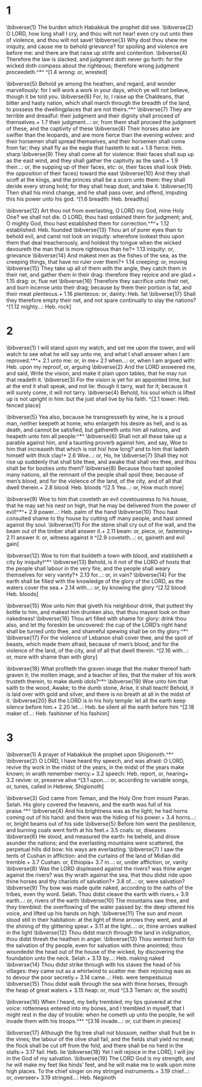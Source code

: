 # 1 
\bibverse{1} The burden which Habakkuk the prophet did see. \bibverse{2} O LORD, how long shall I cry, and thou wilt not hear! even cry out unto thee of violence, and thou wilt not save! \bibverse{3} Why dost thou shew me iniquity, and cause me to behold grievance? for spoiling and violence are before me: and there are that raise up strife and contention. \bibverse{4} Therefore the law is slacked, and judgment doth never go forth: for the wicked doth compass about the righteous; therefore wrong judgment proceedeth.^*^ 
^[1.4 wrong: or, wrested]

\bibverse{5} Behold ye among the heathen, and regard, and wonder marvellously: for I will work a work in your days, which ye will not believe, though it be told you. \bibverse{6} For, lo, I raise up the Chaldeans, that bitter and hasty nation, which shall march through the breadth of the land, to possess the dwellingplaces that are not theirs.^*^ \bibverse{7} They are terrible and dreadful: their judgment and their dignity shall proceed of themselves.+ 1.7 their judgment…: or, from them shall proceed the judgment of these, and the captivity of these \bibverse{8} Their horses also are swifter than the leopards, and are more fierce than the evening wolves: and their horsemen shall spread themselves, and their horsemen shall come from far; they shall fly as the eagle that hasteth to eat.+ 1.8 fierce: Heb. sharp \bibverse{9} They shall come all for violence: their faces shall sup up as the east wind, and they shall gather the captivity as the sand.+ 1.9 their…: or, the supping up of their faces, etc: or, their faces shall look (Heb. the opposition of their faces) toward the east \bibverse{10} And they shall scoff at the kings, and the princes shall be a scorn unto them: they shall deride every strong hold; for they shall heap dust, and take it. \bibverse{11} Then shall his mind change, and he shall pass over, and offend, imputing this his power unto his god. 
^[1.6 breadth: Heb. breadths]

\bibverse{12} Art thou not from everlasting, O LORD my God, mine Holy One? we shall not die. O LORD, thou hast ordained them for judgment; and, O mighty God, thou hast established them for correction.^*^+ 1.12 established: Heb. founded \bibverse{13} Thou art of purer eyes than to behold evil, and canst not look on iniquity: wherefore lookest thou upon them that deal treacherously, and holdest thy tongue when the wicked devoureth the man that is more righteous than he?+ 1.13 iniquity: or, grievance \bibverse{14} And makest men as the fishes of the sea, as the creeping things, that have no ruler over them?+ 1.14 creeping: or, moving \bibverse{15} They take up all of them with the angle, they catch them in their net, and gather them in their drag: therefore they rejoice and are glad.+ 1.15 drag: or, flue net \bibverse{16} Therefore they sacrifice unto their net, and burn incense unto their drag; because by them their portion is fat, and their meat plenteous.+ 1.16 plenteous: or, dainty: Heb. fat \bibverse{17} Shall they therefore empty their net, and not spare continually to slay the nations?
^[1.12 mighty…: Heb. rock] 

# 2 
\bibverse{1} I will stand upon my watch, and set me upon the tower, and will watch to see what he will say unto me, and what I shall answer when I am reproved.^*^+ 2.1 unto me: or, in me+ 2.1 when…: or, when I am argued with: Heb. upon my reproof, or, arguing \bibverse{2} And the LORD answered me, and said, Write the vision, and make it plain upon tables, that he may run that readeth it. \bibverse{3} For the vision is yet for an appointed time, but at the end it shall speak, and not lie: though it tarry, wait for it; because it will surely come, it will not tarry. \bibverse{4} Behold, his soul which is lifted up is not upright in him: but the just shall live by his faith. 
^[2.1 tower: Heb. fenced place]

\bibverse{5} Yea also, because he transgresseth by wine, he is a proud man, neither keepeth at home, who enlargeth his desire as hell, and is as death, and cannot be satisfied, but gathereth unto him all nations, and heapeth unto him all people:^*^ \bibverse{6} Shall not all these take up a parable against him, and a taunting proverb against him, and say, Woe to him that increaseth that which is not his! how long? and to him that ladeth himself with thick clay!+ 2.6 Woe…: or, Ho, he \bibverse{7} Shall they not rise up suddenly that shall bite thee, and awake that shall vex thee, and thou shalt be for booties unto them? \bibverse{8} Because thou hast spoiled many nations, all the remnant of the people shall spoil thee; because of men’s blood, and for the violence of the land, of the city, and of all that dwell therein.+ 2.8 blood: Heb. bloods 
^[2.5 Yea…: or, How much more]

\bibverse{9} Woe to him that coveteth an evil covetousness to his house, that he may set his nest on high, that he may be delivered from the power of evil!^*^+ 2.9 power…: Heb. palm of the hand \bibverse{10} Thou hast consulted shame to thy house by cutting off many people, and hast sinned against thy soul. \bibverse{11} For the stone shall cry out of the wall, and the beam out of the timber shall answer it.+ 2.11 beam: or, piece, or, fastening+ 2.11 answer it: or, witness against it 
^[2.9 coveteth…: or, gaineth and evil gain]

\bibverse{12} Woe to him that buildeth a town with blood, and stablisheth a city by iniquity!^*^ \bibverse{13} Behold, is it not of the LORD of hosts that the people shall labour in the very fire, and the people shall weary themselves for very vanity?+ 2.13 for…: or, in vain? \bibverse{14} For the earth shall be filled with the knowledge of the glory of the LORD, as the waters cover the sea.+ 2.14 with…: or, by knowing the glory 
^[2.12 blood: Heb. bloods]

\bibverse{15} Woe unto him that giveth his neighbour drink, that puttest thy bottle to him, and makest him drunken also, that thou mayest look on their nakedness! \bibverse{16} Thou art filled with shame for glory: drink thou also, and let thy foreskin be uncovered: the cup of the LORD’s right hand shall be turned unto thee, and shameful spewing shall be on thy glory.^*^ \bibverse{17} For the violence of Lebanon shall cover thee, and the spoil of beasts, which made them afraid, because of men’s blood, and for the violence of the land, of the city, and of all that dwell therein. 
^[2.16 with…: or, more with shame than with glory]

\bibverse{18} What profiteth the graven image that the maker thereof hath graven it; the molten image, and a teacher of lies, that the maker of his work trusteth therein, to make dumb idols?^*^ \bibverse{19} Woe unto him that saith to the wood, Awake; to the dumb stone, Arise, it shall teach! Behold, it is laid over with gold and silver, and there is no breath at all in the midst of it. \bibverse{20} But the LORD is in his holy temple: let all the earth keep silence before him.+ 2.20 let…: Heb. be silent all the earth before him
^[2.18 maker of…: Heb. fashioner of his fashion] 

# 3 
\bibverse{1} A prayer of Habakkuk the prophet upon Shigionoth.^*^ \bibverse{2} O LORD, I have heard thy speech, and was afraid: O LORD, revive thy work in the midst of the years, in the midst of the years make known; in wrath remember mercy.+ 3.2 speech: Heb. report, or, hearing+ 3.2 revive: or, preserve alive 
^[3.1 upon…: or, according to variable songs, or, tunes, called in Hebrew, Shigionoth]

\bibverse{3} God came from Teman, and the Holy One from mount Paran. Selah. His glory covered the heavens, and the earth was full of his praise.^*^ \bibverse{4} And his brightness was as the light; he had horns coming out of his hand: and there was the hiding of his power.+ 3.4 horns…: or, bright beams out of his side \bibverse{5} Before him went the pestilence, and burning coals went forth at his feet.+ 3.5 coals: or, diseases \bibverse{6} He stood, and measured the earth: he beheld, and drove asunder the nations; and the everlasting mountains were scattered, the perpetual hills did bow: his ways are everlasting. \bibverse{7} I saw the tents of Cushan in affliction: and the curtains of the land of Midian did tremble.+ 3.7 Cushan: or, Ethiopia+ 3.7 in…: or, under affliction, or, vanity \bibverse{8} Was the LORD displeased against the rivers? was thine anger against the rivers? was thy wrath against the sea, that thou didst ride upon thine horses and thy chariots of salvation?+ 3.8 of…: or, were salvation? \bibverse{9} Thy bow was made quite naked, according to the oaths of the tribes, even thy word. Selah. Thou didst cleave the earth with rivers.+ 3.9 earth…: or, rivers of the earth \bibverse{10} The mountains saw thee, and they trembled: the overflowing of the water passed by: the deep uttered his voice, and lifted up his hands on high. \bibverse{11} The sun and moon stood still in their habitation: at the light of thine arrows they went, and at the shining of thy glittering spear.+ 3.11 at the light…: or, thine arrows walked in the light \bibverse{12} Thou didst march through the land in indignation, thou didst thresh the heathen in anger. \bibverse{13} Thou wentest forth for the salvation of thy people, even for salvation with thine anointed; thou woundedst the head out of the house of the wicked, by discovering the foundation unto the neck. Selah.+ 3.13 by…: Heb. making naked \bibverse{14} Thou didst strike through with his staves the head of his villages: they came out as a whirlwind to scatter me: their rejoicing was as to devour the poor secretly.+ 3.14 came…: Heb. were tempestuous \bibverse{15} Thou didst walk through the sea with thine horses, through the heap of great waters.+ 3.15 heap: or, mud 
^[3.3 Teman: or, the south]

\bibverse{16} When I heard, my belly trembled; my lips quivered at the voice: rottenness entered into my bones, and I trembled in myself, that I might rest in the day of trouble: when he cometh up unto the people, he will invade them with his troops.^*^ 
^[3.16 invade…: or, cut them in pieces]

\bibverse{17} Although the fig tree shall not blossom, neither shall fruit be in the vines; the labour of the olive shall fail, and the fields shall yield no meat; the flock shall be cut off from the fold, and there shall be no herd in the stalls:+ 3.17 fail: Heb. lie \bibverse{18} Yet I will rejoice in the LORD, I will joy in the God of my salvation. \bibverse{19} The LORD God is my strength, and he will make my feet like hinds’ feet, and he will make me to walk upon mine high places. To the chief singer on my stringed instruments.+ 3.19 chief…: or, overseer+ 3.19 stringed…: Heb. Neginoth 